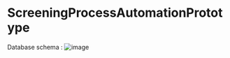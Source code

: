 # ScreeningProcessAutomationPrototype

Database schema :
![image](https://cloud.githubusercontent.com/assets/12991619/24759749/332f58e8-1aef-11e7-8bfb-689581fb1874.png)
